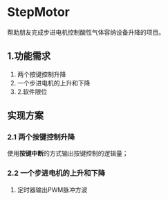 # StepMotor
帮助朋友完成步进电机控制酸性气体容纳设备升降的项目。
## 1.功能需求
1. 两个按键控制升降
2. 一个步进电机的上升和下降
3. 2.软件限位
## 实现方案
### 2.1 两个按键控制升降
使用**按键中断**的方式输出按键控制的逻辑量；
### 2.2 一个步进电机的上升和下降
1. 定时器输出PWM脉冲方波

